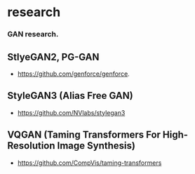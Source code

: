 # research

### GAN research.


## StlyeGAN2, PG-GAN

- https://github.com/genforce/genforce.

## StyleGAN3 (Alias Free GAN)

- https://github.com/NVlabs/stylegan3

## VQGAN (Taming Transformers For High-Resolution Image Synthesis)

- https://github.com/CompVis/taming-transformers